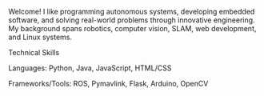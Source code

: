 
Welcome! I like programming autonomous systems, developing embedded software, and solving real-world problems through innovative engineering. My background spans robotics, computer vision, SLAM, web development, and Linux systems.

Technical Skills

Languages: Python, Java, JavaScript, HTML/CSS

Frameworks/Tools: ROS, Pymavlink, Flask, Arduino, OpenCV


